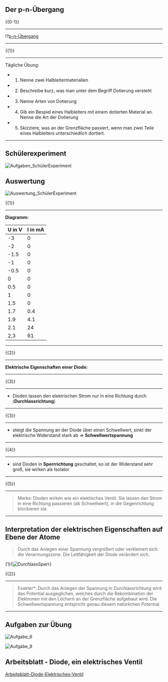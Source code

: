 <!--
author: Christian Golnik

language: de

@style
.lia-effect__circle {
    display: none !important;
}
.lia-slide__footer {
     display: none !important;
} 

@media (min-width: 600px) {
    .newspaper {
        column-count: 2;
        column-gap: 40px;
        column-rule: 1px solid lightblue;
    }
}

h1, h2, h3, h4, h5, h6 {
  column-span: all;
}

.cb {
    break-before: column;
}
@end

@onload
window.LIA.settings.font_size = 2
@end

@@@ ogy.de/11ph3 deaktivieren: https://ogy.de/del.cvv2y5l7old0u7gamlc1

-->

## Der p-n-Übergang

{{0-1}}
**********
!?[p-n-Übergang](https://www.youtube.com/watch?v=5wIRJN3DN_8)
**********


{{1}}
**********
Tägliche Übung:

- 1. Nenne zwei Halbleitermaterialien

- 2. Beschreibe kurz, was man unter dem Begriff Dotierung versteht

- 3. Nenne Arten von Dotierung

- 4. Gib ein Bespiel eines Halbleiters mit einem dotierten Material an. Nenne die Art der Dotierung

- 5. Skizziere, was an der Grenzfläche passiert, wenn man zwei Teile eines Halbleiters unterschiedlich dortiert.
**********


## Schülerexperiment

![Aufgaben_SchülerExperiment](https://diversewolken.ddns.net/nextcloud/index.php/s/rcSCyBDYHqRLmPG/download)

## Auswertung

![Auswertung_SchülerExperiment](https://diversewolken.ddns.net/nextcloud/index.php/s/XDnKHGb83KxFCga/download)

{{1}}
******************
__Diagramm:__

| U in V | I in mA |
| --------------- | ------------|
| -3 | 0 |
| -2 | 0 |
| -1.5 | 0 |
| -1 | 0 |
| -0.5 | 0 |
| 0 | 0 |
| 0.5 | 0 |
| 1 | 0 |
| 1.5 | 0 |
| 1.7 | 0.4 |
| 1.9 | 4.1 |
| 2.1 | 24 |
| 2,3 | 61 |
******************

{{2}}
******************
__Elektrische Eigenschaften einer Diode:__
******************

{{3}}
******************
- Dioden lassen den elektrischen Strom nur in eine Richtung durch (__Durchlassrichtung__)
******************

{{3}}
******************
- steigt die Spannung an der Diode über einen Schwellwert, sinkt der elektrische Widerstand stark ab => __Schwellwertspannung__
******************

{{4}}
******************
- sind Dioden in __Sperrrichtung__ geschaltet, so ist der Widerstand sehr groß, sie wirken als Isolator
******************


{{5}}
******************
> Merke: Dioden wirken wie ein elektisches Ventil. Sie lassen den Strom in eine Richtung passieren (ab Schwellwert), in die Gegenrichtung blockieren sie.
******************

## Interpretation der elektrischen Eigenschaften auf Ebene der Atome

> Durch das Anlegen einer Spannung vergrößert oder verkleinert sich die Verarmungszone. Die Leitfähigkeit der Diode verändert sich.

{1}{![DurchlassSperr](https://diversewolken.ddns.net/nextcloud/index.php/s/ymKY9JmJAiRBwjF/download)}

{{2}}
**********
> Exakter*: Durch das Anlegen der Spannung in Durchlassrichtung wird das Potential ausgeglichen, welches durch die Rekombination der Elektronen mit den Löchern an der Grenzfläche aufgebaut wird. Die Schwellwertspannung entspricht genau diesem natürlichen Potential.
**********

## Aufgaben zur Übung

<p class="newspaper">

![Aufgabe_6](https://diversewolken.ddns.net/nextcloud/index.php/s/J4pnnPwLygGz7my/download)

![Aufgabe_9](https://diversewolken.ddns.net/nextcloud/index.php/s/dGqRj3L3EKYKzTk/download)

</p>

## Arbeitsblatt - Diode, ein elektrisches Ventil

[Arbeitsblatt-Diode-Elektrisches-Ventil](https://diversewolken.ddns.net/nextcloud/index.php/s/CTMkeqe57DD7eGs)